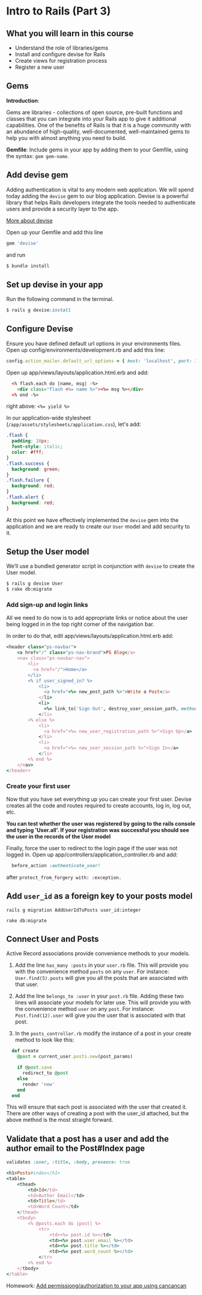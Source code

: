 # Intro to Rails (Part 3)

## What you will learn in this course
* Understand the role of libraries/gems
* Install and configure devise for Rails
* Create views for registration process
* Register a new user

## Gems

**Introduction**:

Gems are libraries - collections of open source, pre-built functions and classes that you can integrate into your Rails app to give it additional capabilities. One of the benefits of Rails is that it is a huge community with an abundance of high-quality, well-documented, well-maintained gems to help you with almost anything you need to build.

**Gemfile**: Include gems in your app by adding them to your Gemfile, using the syntax: `gem gem-name`.

## Add devise gem

Adding authentication is vital to any modern web application. We will spend today adding the `devise` gem to our blog application. Devise is a powerful library that helps Rails developers integrate the tools needed to authenticate users and provide a security layer to the app.

[More about devise](http://devise.plataformatec.com.br/)

Open up your Gemfile and add this line
```rb
gem 'devise'
```
and run
```bash
$ bundle install
```

## Set up devise in your app

Run the following command in the terminal.
```rb
$ rails g devise:install
```

## Configure Devise

Ensure you have defined default url options in your environments files. Open up config/environments/development.rb and add this line:
```rb
config.action_mailer.default_url_options = { host: 'localhost', port: 3000 }
```

Open up app/views/layouts/application.html.erb and add:

```html
  <% flash.each do |name, msg| -%>
    <div class="flash <%= name %>"><%= msg %></div>
  <% end -%>  
```
right above: `<%= yield %>`

In our application-wide stylesheet (`/app/assets/stylesheets/application.css`), let's add:
```css
.flash {
  padding: 10px;
  font-style: italic;
  color: #fff;
}
.flash.success {
  background: green;
}
.flash.failure {
  background: red;
}
.flash.alert {
  background: red;
}
```

At this point we have effectively implemented the `devise` gem into the application and we are ready to create our `User` model and add security to it.

## Setup the User model

We’ll use a bundled generator script in conjunction with `devise` to create the User model.
```bash
$ rails g devise User
$ rake db:migrate
```

### Add sign-up and login links

All we need to do now is to add appropriate links or notice about the user being logged in in the top right corner of the navigation bar.

In order to do that, edit app/views/layouts/application.html.erb add:
```rb
<header class="ps-navbar">
    <a href="/" class="ps-nav-brand">PS Blog</a>
    <nav class="ps-navbar-nav">
        <li>
          <a href="/">Home</a>
        </li>
        <% if user_signed_in? %>
            <li>
              <a href="<%= new_post_path %>">Write a Post</a>
            </li>
            <li>
              <%= link_to('Sign Out', destroy_user_session_path, method: :delete) %>
            </li>
        <% else %>
            <li>
              <a href="<%= new_user_registration_path %>">Sign Up</a>
            </li>
            <li>
              <a href="<%= new_user_session_path %>">Sign In</a>
            </li>
        <% end %>
    </nav>
</header>
```

### Create your first user

Now that you have set everything up you can create your first user. Devise creates all the code and routes required to create accounts, log in, log out, etc.

**You can test whether the user was registered by going to the rails console and typing 'User.all'.  If your registration was successful you should see the user in the records of the User model**

Finally, force the user to redirect to the login page if the user was not logged in. Open up app/controllers/application_controller.rb and add:
```rb
  before_action :authenticate_user!
```
after `protect_from_forgery with: :exception.`

## Add `user_id` as a foreign key to your posts model

`rails g migration AddUserIdToPosts user_id:integer`

`rake db:migrate`

## Connect User and Posts

Active Record associations provide convenience methods to your models.
1.  Add the line `has_many :posts` in your `user.rb` file. This will provide you with the convenience method `posts` on any `user`. For instance: `User.find(5).posts` will give you all the posts that are associated with that user.

2.  Add the line `belongs_to :user` in your `post.rb` file. Adding these two lines will associate your models for later use. This will provide you with the convenience method `user` on any `post`. For instance: `Post.find(12).user` will give you the user that is associated with that post.

3. In the `posts_controller.rb` modify the instance of a post in your create method to look like this:
```rb
  def create
    @post = current_user.posts.new(post_params)

    if @post.save
      redirect_to @post
    else
      render 'new'
    end
  end
```

This will ensure that each post is associated with the user that created it. There are other ways of creating a post with the user_id attached, but the above method is the most straight forward.

## Validate that a post has a user and add the author email to the Post#Index page
```ruby
validates :user, :title, :body, presence: true

```
```ruby
<h1>Posts#index</h1>
<table>
    <thead>
        <td>Id</td>
        <td>Author Email</td>
        <td>Title</td>
        <td>Word Count</td>
    </thead>
    <tbody>
        <% @posts.each do |post| %>
            <tr>
                <td><%= post.id %></td>
                <td><%= post.user.email %></td>
                <td><%= post.title %></td>
                <td><%= post.word_count %></td>
            </tr>
        <% end %>
    </tbody>
</table>
```

Homework: [Add permissiong/authorization to your app using cancancan](../authorization)
